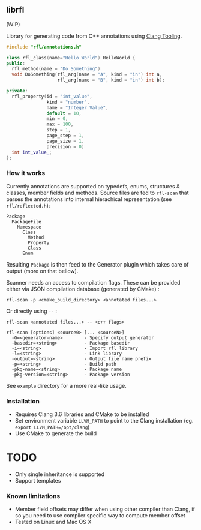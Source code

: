 librfl
------

(WIP)

Library for generating code from C++ annotations using [Clang Tooling](http://clang.llvm.org/docs/LibTooling.html).

```C++
#include "rfl/annotations.h"

class rfl_class(name="Hello World") HelloWorld {
public:
  rfl_method(name = "Do Something")
  void DoSomething(rfl_arg(name = "A", kind = "in") int a,
                   rfl_arg(name = "B", kind = "in") int b);

private:
  rfl_property(id = "int_value",
               kind = "number",
               name = "Integer Value",
               default = 10,
               min = 0,
               max = 100,
               step = 1,
               page_step = 1,
               page_size = 1,
               precision = 0)
  int int_value_;
};
```

### How it works

Currently annotations are supported on typedefs, enums, structures & classes, member fields and methods.
Source files are fed to `rfl-scan` that parses the annotations into internal hierachical representation (see `rfl/reflected.h`):

```
Package
  PackageFile
    Namespace
      Class
        Method
        Property
        Class
      Enum
```

Resulting `Package` is then feed to the Generator plugin which takes care of output (more on that bellow).

Scanner needs an access to compilation flags. These can be provided either via JSON compilation database (generated by CMake) :

```
rfl-scan -p <cmake_build_directory> <annotated files...>
```

Or directly using `--` :

```
rfl-scan <annotated files...> -- <c++ flags>
```

```
rfl-scan [options] <source0> [... <sourceN>]
  -G=<generator-name>        - Specify output generator
  -basedir=<string>          - Package basedir
  -i=<string>                - Import rfl library
  -l=<string>                - Link library
  -output=<string>           - Output file name prefix
  -p=<string>                - Build path
  -pkg-name=<string>         - Package name
  -pkg-version=<string>      - Package version
```

See `example` directory for a more real-like usage.

### Installation
- Requires Clang 3.6 libraries and CMake to be installed
- Set environment variable `LLVM_PATH` to point to the Clang installation (eg. `export LLVM_PATH=/opt/clang`)
- Use CMake to generate the build

# TODO
- Only single inheritance is supported
- Support templates

### Known limitations
- Member field offsets may differ when using other compiler than Clang, if so you need to use compiler specific
  way to compute member offset
- Tested on Linux and Mac OS X

